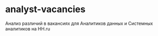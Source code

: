 # analyst-vacancies
Анализ различий в вакансиях для Аналитиков данных и Системных аналитиков на HH.ru

